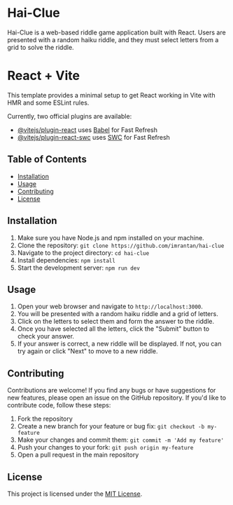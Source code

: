 # Hai-Clue

Hai-Clue is a web-based riddle game application built with React. Users are presented with a random haiku riddle, and they must select letters from a grid to solve the riddle.

# React + Vite

This template provides a minimal setup to get React working in Vite with HMR and some ESLint rules.

Currently, two official plugins are available:

- [@vitejs/plugin-react](https://github.com/vitejs/vite-plugin-react/blob/main/packages/plugin-react/README.md) uses [Babel](https://babeljs.io/) for Fast Refresh
- [@vitejs/plugin-react-swc](https://github.com/vitejs/vite-plugin-react-swc) uses [SWC](https://swc.rs/) for Fast Refresh

## Table of Contents

- [Installation](#installation)
- [Usage](#usage)
- [Contributing](#contributing)
- [License](#license)

## Installation

1. Make sure you have Node.js and npm installed on your machine.
2. Clone the repository: `git clone https://github.com/imrantan/hai-clue`
3. Navigate to the project directory: `cd hai-clue`
4. Install dependencies: `npm install`
5. Start the development server: `npm run dev`

## Usage

1. Open your web browser and navigate to `http://localhost:3000`.
2. You will be presented with a random haiku riddle and a grid of letters.
3. Click on the letters to select them and form the answer to the riddle.
4. Once you have selected all the letters, click the "Submit" button to check your answer.
5. If your answer is correct, a new riddle will be displayed. If not, you can try again or click "Next" to move to a new riddle.

## Contributing

Contributions are welcome! If you find any bugs or have suggestions for new features, please open an issue on the GitHub repository. If you'd like to contribute code, follow these steps:

1. Fork the repository
2. Create a new branch for your feature or bug fix: `git checkout -b my-feature`
3. Make your changes and commit them: `git commit -m 'Add my feature'`
4. Push your changes to your fork: `git push origin my-feature`
5. Open a pull request in the main repository

## License

This project is licensed under the [MIT License](LICENSE.md).
